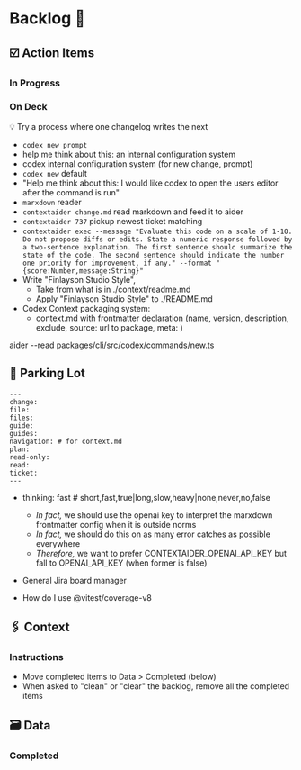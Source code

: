 # Backlog 📜

## ☑️ Action Items

### In Progress


### On Deck

💡 Try a process where one changelog writes the next

- `codex new prompt`
- help me think about this: an internal configuration system
- codex internal configuration system (for new change, prompt)
- `codex new` default
- "Help me think about this: I would like codex to open the users editor after the command is run"
- `marxdown` reader
- `contextaider change.md` read markdown and feed it to aider
- `contextaider 737` pickup newest ticket matching
- `contextaider exec --message "Evaluate this code on a scale of 1-10. Do not propose diffs or edits. State a numeric response followed by a two-sentence explanation. The first sentence should summarize the state of the code. The second sentence should indicate the number one priority for improvement, if any." --format "{score:Number,message:String}"`
- Write "Finlayson Studio Style", 
  - Take from what is in ./context/readme.md
  - Apply "Finlayson Studio Style" to ./README.md
- Codex Context packaging system:
  - context.md with frontmatter declaration (name, version, description, exclude, source: url to package, meta: <Any>)

aider  --read packages/cli/src/codex/commands/new.ts

## 🚦 Parking Lot

```
---
change:
file:
files:
guide:
guides:
navigation: # for context.md
plan:
read-only:
read:
ticket:
---
```

* thinking: fast # short,fast,true|long,slow,heavy|none,never,no,false
  * _In fact,_ we should use the openai key to interpret the marxdown frontmatter config when it is outside norms
  * _In fact,_ we should do this on as many error catches as possible everywhere
  * _Therefore,_ we want to prefer CONTEXTAIDER_OPENAI_API_KEY but fall to OPENAI_API_KEY (when former is false) 

* General Jira board manager

* How do I use @vitest/coverage-v8

## 🖇️ Context

### Instructions

* Move completed items to Data > Completed (below)
* When asked to "clean" or "clear" the backlog, remove all the completed items

## 🗃️ Data

### Completed
